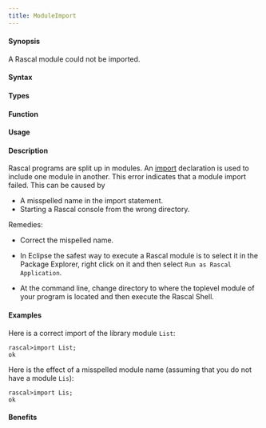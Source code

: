 ```yaml
---
title: ModuleImport
---
```


#### Synopsis

A Rascal module could not be imported.

#### Syntax

#### Types

#### Function
       
#### Usage

#### Description

Rascal programs are split up in modules.
An [import](/docs//Rascal/Declarations/Import) declaration is used to include one module in another.
This error indicates that a module import failed.
This can be caused by 

*  A misspelled name in the import statement.
*  Starting a Rascal console from the wrong directory.


Remedies:

*  Correct the mispelled name.
*  In Eclipse the safest way to execute a Rascal module is to select it in the Package Explorer, 
right click on it and then select `Run as Rascal Application`.

*  At the command line, change directory to where the toplevel module of your program is located and then execute the Rascal Shell.

#### Examples

Here is a correct import of the library module `List`:

```rascal-shell
rascal>import List;
ok
```
Here is the effect of a misspelled module name (assuming that you do not have a module `Lis`):

```rascal-shell
rascal>import Lis;
ok
```

#### Benefits


